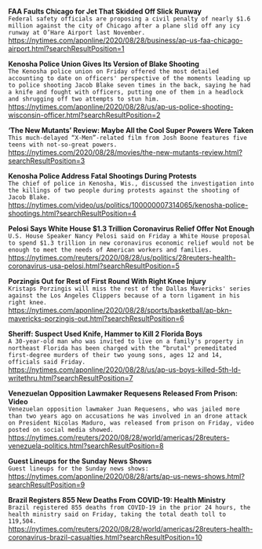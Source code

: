 **FAA Faults Chicago for Jet That Skidded Off Slick Runway**\
`Federal safety officials are proposing a civil penalty of nearly $1.6 million against the city of Chicago after a plane slid off any icy runway at O’Hare Airport last November. `\
https://nytimes.com/aponline/2020/08/28/business/ap-us-faa-chicago-airport.html?searchResultPosition=1

**Kenosha Police Union Gives Its Version of Blake Shooting**\
`The Kenosha police union on Friday offered the most detailed accounting to date on officers' perspective of the moments leading up to police shooting Jacob Blake seven times in the back, saying he had a knife and fought with officers, putting one of them in a headlock and shrugging off two attempts to stun him.`\
https://nytimes.com/aponline/2020/08/28/us/ap-us-police-shooting-wisconsin-officer.html?searchResultPosition=2

**‘The New Mutants’ Review: Maybe All the Cool Super Powers Were Taken**\
`This much-delayed “X-Men”-related film from Josh Boone features five teens with not-so-great powers.`\
https://nytimes.com/2020/08/28/movies/the-new-mutants-review.html?searchResultPosition=3

**Kenosha Police Address Fatal Shootings During Protests**\
`The chief of police in Kenosha, Wis., discussed the investigation into the killings of two people during protests against the shooting of Jacob Blake.`\
https://nytimes.com/video/us/politics/100000007314065/kenosha-police-shootings.html?searchResultPosition=4

**Pelosi Says White House $1.3 Trillion Coronavirus Relief Offer Not Enough**\
`U.S. House Speaker Nancy Pelosi said on Friday a White House proposal to spend $1.3 trillion in new coronavirus economic relief would not be enough to meet the needs of American workers and families.`\
https://nytimes.com/reuters/2020/08/28/us/politics/28reuters-health-coronavirus-usa-pelosi.html?searchResultPosition=5

**Porzingis Out for Rest of First Round With Right Knee Injury**\
`Kristaps Porzingis will miss the rest of the Dallas Mavericks' series against the Los Angeles Clippers because of a torn ligament in his right knee.`\
https://nytimes.com/aponline/2020/08/28/sports/basketball/ap-bkn-mavericks-porzingis-out.html?searchResultPosition=6

**Sheriff: Suspect Used Knife, Hammer to Kill 2 Florida Boys**\
`A 30-year-old man who was invited to live on a family's property in northeast Florida has been charged with the “brutal" premeditated first-degree murders of their two young sons, ages 12 and 14, officials said Friday.`\
https://nytimes.com/aponline/2020/08/28/us/ap-us-boys-killed-5th-ld-writethru.html?searchResultPosition=7

**Venezuelan Opposition Lawmaker Requesens Released From Prison: Video**\
`Venezuelan opposition lawmaker Juan Requesens, who was jailed more than two years ago on accusations he was involved in an drone attack on President Nicolas Maduro, was released from prison on Friday, video posted on social media showed. `\
https://nytimes.com/reuters/2020/08/28/world/americas/28reuters-venezuela-politics.html?searchResultPosition=8

**Guest Lineups for the Sunday News Shows**\
`Guest lineups for the Sunday news shows:`\
https://nytimes.com/aponline/2020/08/28/arts/ap-us-news-shows.html?searchResultPosition=9

**Brazil Registers 855 New Deaths From COVID-19: Health Ministry**\
`Brazil registered 855 deaths from COVID-19 in the prior 24 hours, the health ministry said on Friday, taking the total death toll to 119,504.`\
https://nytimes.com/reuters/2020/08/28/world/americas/28reuters-health-coronavirus-brazil-casualties.html?searchResultPosition=10

